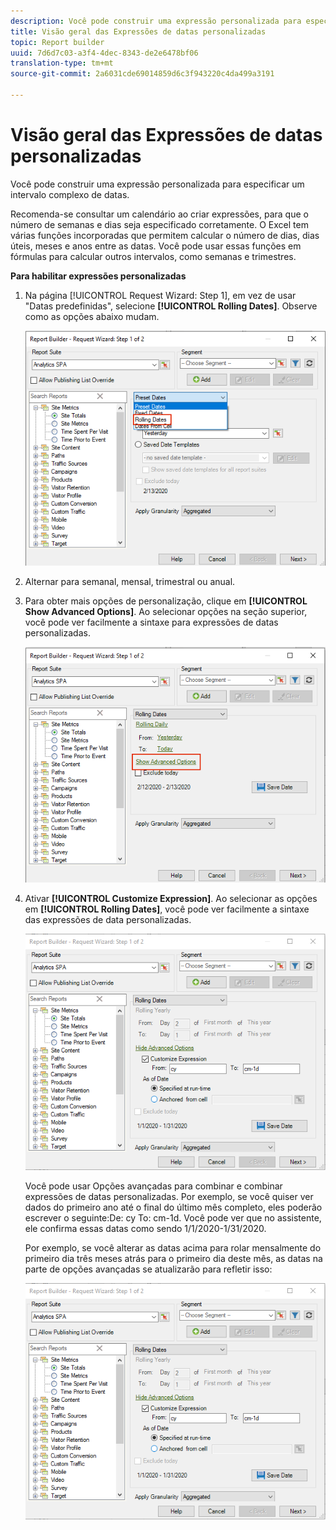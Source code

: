 ```yaml
---
description: Você pode construir uma expressão personalizada para especificar um intervalo complexo de datas.
title: Visão geral das Expressões de datas personalizadas
topic: Report builder
uuid: 7d6d7c03-a3f4-4dec-8343-de2e6478bf06
translation-type: tm+mt
source-git-commit: 2a6031cde69014859d6c3f943220c4da499a3191

---
```



# Visão geral das Expressões de datas personalizadas

Você pode construir uma expressão personalizada para especificar um intervalo complexo de datas.

Recomenda-se consultar um calendário ao criar expressões, para que o número de semanas e dias seja especificado corretamente. O Excel tem várias funções incorporadas que permitem calcular o número de dias, dias úteis, meses e anos entre as datas. Você pode usar essas funções em fórmulas para calcular outros intervalos, como semanas e trimestres.

**Para habilitar expressões personalizadas**

1. Na página [!UICONTROL Request Wizard: Step 1], em vez de usar &quot;Datas predefinidas&quot;, selecione **[!UICONTROL Rolling Dates]**. Observe como as opções abaixo mudam.

   ![](assets/rolldates1.png)

1. Alternar para semanal, mensal, trimestral ou anual.
1. Para obter mais opções de personalização, clique em **[!UICONTROL Show Advanced Options]**. Ao selecionar opções na seção superior, você pode ver facilmente a sintaxe para expressões de datas personalizadas.

   ![](assets/rolldates2.png)

1. Ativar **[!UICONTROL Customize Expression]**. Ao selecionar as opções em **[!UICONTROL Rolling Dates]**, você pode ver facilmente a sintaxe das expressões de data personalizadas.

   ![](assets/rolldates5.png)

   Você pode usar Opções avançadas para combinar e combinar expressões de datas personalizadas. Por exemplo, se você quiser ver dados do primeiro ano até o final do último mês completo, eles poderão escrever o seguinte:De: cy To: cm-1d. Você pode ver que no assistente, ele confirma essas datas como sendo 1/1/2020-1/31/2020.

   Por exemplo, se você alterar as datas acima para rolar mensalmente do primeiro dia três meses atrás para o primeiro dia deste mês, as datas na parte de opções avançadas se atualizarão para refletir isso:

   ![](assets/rolldates5.png)

